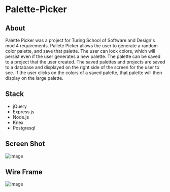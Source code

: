 # Palette-Picker

## About
  Palette Picker was a project for Turing School of Software and Design's mod 4 requirements. Pallete Picker allows the user to generate a random color palette, and save that palette. The user can lock colors, which will persist even if the user generates a new palette. The palette can be saved to a project that the user created. The saved palettes and projects are saved to a database and displayed on the right side of the screen for the user to see. If the user clicks on the colors of a saved palette, that palette will then display on the large palette. 

## Stack
- jQuery
- Express.js
- Node.js
- Knex
- Postgresql

## Screen Shot

![image](https://user-images.githubusercontent.com/39439089/51848034-18744a00-22da-11e9-8e2b-c68a056b8b8d.png)

## Wire Frame
![image](https://user-images.githubusercontent.com/39439089/51848106-35108200-22da-11e9-8cb5-8a60eea3e1f7.png)

  
